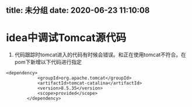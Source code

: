 title: 未分组
date: 2020-06-23 11:10:08
---------
# idea中调试Tomcat源代码

1. 代码跟踪时tomcat进入的代码有时候会错误。和正在使用tomcat不符合。在pom下新增以下代码进行指定
```
<dependency>
			<groupId>org.apache.tomcat</groupId>
			<artifactId>tomcat-catalina</artifactId>
			<version>8.5.35</version>
			<scope>provided</scope>
		</dependency>
```